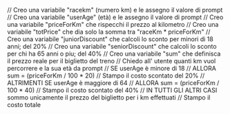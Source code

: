 // Creo una variabile "racekm" (numero km) e le assegno il valore di prompt
// Creo una variabile "userAge" (età) e le assegno il valore di prompt
// Creo una variabile "priceForKm" che rispecchi il prezzo al kilometro
// Creo una variabile "totPrice" che dia solo la somma tra "raceKm * priceForKm"
// Creo una variabile "juniorDiscount" che calcoli lo sconto per minori di 18 anni; del 20%
// Creo una variabile "seniorDiscount" che calcoli lo sconto per chi ha 65 anni o piu; del 40%
// Creo una variabile "sum" che definisca il prezzo reale per il biglietto del treno
// Chiedo all' utente quanti km vuol percorrere e la sua età da prompt
 // SE userAge è minore di 18
  // ALLORA sum = (priceForKm / 100 * 20)
   // Stampo il costo scontato del 20%
 // ALTRIMENTI SE userAge è maggiore di 64
  // ALLORA sum = (priceForKm / 100 * 40)
   // Stampo il costo scontato del 40%
 // IN TUTTI GLI ALTRI CASI sommo unicamente il prezzo del biglietto per i km effettuati
  // Stampo il costo totale
